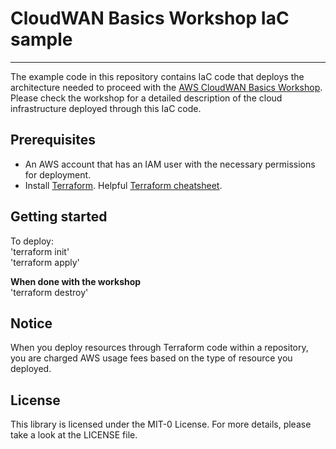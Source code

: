<h1> CloudWAN Basics Workshop IaC sample</h1>

----

The example code in this repository contains IaC code that deploys the architecture needed to proceed with the [AWS CloudWAN Basics Workshop](https://catalog.us-east-1.prod.workshops.aws/workshops/d42566be-6428-4f01-8df1-3f987a357ab5). Please check the workshop for a detailed description of the cloud infrastructure deployed through this IaC code.
<br>

## Prerequisites
-   An AWS account that has an IAM user with the necessary permissions for deployment.
-   Install [Terraform](https://developer.hashicorp.com/terraform/install). Helpful [Terraform cheatsheet](https://k21academy.com/terraform-iac/terraform-cheat-sheet).  

## Getting started
To deploy:  
'terraform init'  
'terraform apply'  

**When done with the workshop**  
'terraform destroy'  


## Notice
When you deploy resources through Terraform code within a repository, you are charged AWS usage fees based on the type of resource you deployed.

## License

This library is licensed under the MIT-0 License. For more details, please take a look at the LICENSE file.

<br>


